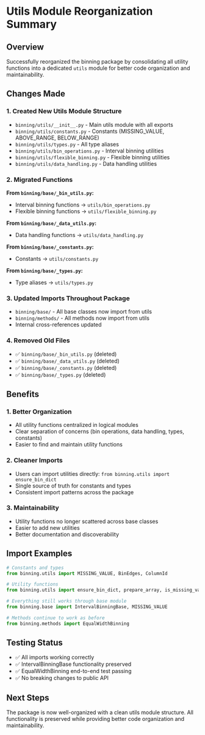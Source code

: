# Utils Module Reorganization Summary

## Overview
Successfully reorganized the binning package by consolidating all utility functions into a dedicated `utils` module for better code organization and maintainability.

## Changes Made

### 1. Created New Utils Module Structure
- `binning/utils/__init__.py` - Main utils module with all exports
- `binning/utils/constants.py` - Constants (MISSING_VALUE, ABOVE_RANGE, BELOW_RANGE)
- `binning/utils/types.py` - All type aliases
- `binning/utils/bin_operations.py` - Interval binning utilities
- `binning/utils/flexible_binning.py` - Flexible binning utilities  
- `binning/utils/data_handling.py` - Data handling utilities

### 2. Migrated Functions
**From `binning/base/_bin_utils.py`:**
- Interval binning functions → `utils/bin_operations.py`
- Flexible binning functions → `utils/flexible_binning.py`

**From `binning/base/_data_utils.py`:**
- Data handling functions → `utils/data_handling.py`

**From `binning/base/_constants.py`:**
- Constants → `utils/constants.py`

**From `binning/base/_types.py`:**
- Type aliases → `utils/types.py`

### 3. Updated Imports Throughout Package
- `binning/base/` - All base classes now import from utils
- `binning/methods/` - All methods now import from utils
- Internal cross-references updated

### 4. Removed Old Files
- ✅ `binning/base/_bin_utils.py` (deleted)
- ✅ `binning/base/_data_utils.py` (deleted)
- ✅ `binning/base/_constants.py` (deleted)
- ✅ `binning/base/_types.py` (deleted)

## Benefits

### 1. Better Organization
- All utility functions centralized in logical modules
- Clear separation of concerns (bin operations, data handling, types, constants)
- Easier to find and maintain utility functions

### 2. Cleaner Imports
- Users can import utilities directly: `from binning.utils import ensure_bin_dict`
- Single source of truth for constants and types
- Consistent import patterns across the package

### 3. Maintainability
- Utility functions no longer scattered across base classes
- Easier to add new utilities
- Better documentation and discoverability

## Import Examples

```python
# Constants and types
from binning.utils import MISSING_VALUE, BinEdges, ColumnId

# Utility functions
from binning.utils import ensure_bin_dict, prepare_array, is_missing_value

# Everything still works through base module
from binning.base import IntervalBinningBase, MISSING_VALUE

# Methods continue to work as before
from binning.methods import EqualWidthBinning
```

## Testing Status
- ✅ All imports working correctly
- ✅ IntervalBinningBase functionality preserved
- ✅ EqualWidthBinning end-to-end test passing
- ✅ No breaking changes to public API

## Next Steps
The package is now well-organized with a clean utils module structure. All functionality is preserved while providing better code organization and maintainability.
